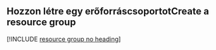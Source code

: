 ## <a name="create-a-resource-group"></a><span data-ttu-id="799f8-101">Hozzon létre egy erőforráscsoportot</span><span class="sxs-lookup"><span data-stu-id="799f8-101">Create a resource group</span></span>

[!INCLUDE [resource group no heading](app-service-web-create-resource-group-no-h.md)]